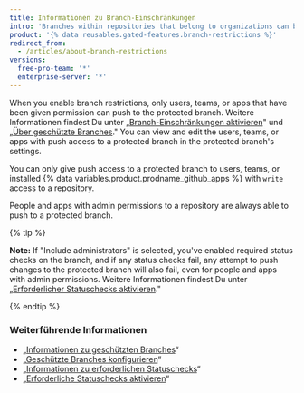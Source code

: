```yaml
---
title: Informationen zu Branch-Einschränkungen
intro: 'Branches within repositories that belong to organizations can be configured so that only certain users{% if currentVersion == "free-pro-team@latest" or currentVersion ver_gt "enterprise-server@2.18" %},{% else %} or{% endif %} teams{% if currentVersion == "free-pro-team@latest" or currentVersion ver_gt "enterprise-server@2.18" %}, or apps{% endif %} can push to the branch.'
product: '{% data reusables.gated-features.branch-restrictions %}'
redirect_from:
  - /articles/about-branch-restrictions
versions:
  free-pro-team: '*'
  enterprise-server: '*'
---
```


When you enable branch restrictions, only users, teams, or apps that have been given permission can push to the protected branch. Weitere Informationen findest Du unter „[Branch-Einschränkungen aktivieren](/articles/enabling-branch-restrictions)" und „[Über geschützte Branches](/articles/about-protected-branches)." You can view and edit the users, teams, or apps with push access to a protected branch in the protected branch's settings.

You can only give push access to a protected branch to users, teams, or installed {% data variables.product.prodname_github_apps %} with `write` access to a repository.

People and apps with admin permissions to a repository are always able to push to a protected branch.

{% tip %}

**Note:** If "Include administrators" is selected, you've enabled required status checks on the branch, and if any status checks fail, any attempt to push changes to the protected branch will also fail, even for people and apps with admin permissions. Weitere Informationen findest Du unter „[Erforderlicher Statuschecks aktivieren](/articles/enabling-required-status-checks)."

{% endtip %}

### Weiterführende Informationen

- „[Informationen zu geschützten Branches](/articles/about-protected-branches)“
- „[Geschützte Branches konfigurieren](/articles/configuring-protected-branches)“
- „[Informationen zu erforderlichen Statuschecks](/articles/about-required-status-checks)“
- „[Erforderliche Statuschecks aktivieren](/articles/enabling-required-status-checks)“
